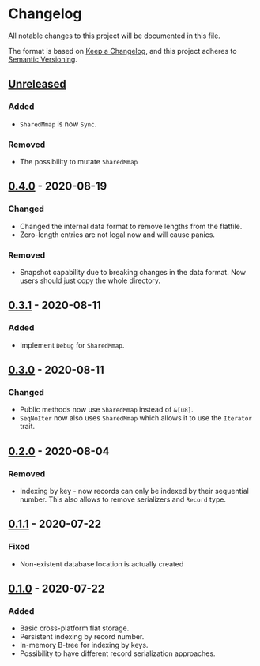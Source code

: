 # Changelog
All notable changes to this project will be documented in this file.

The format is based on [Keep a Changelog](https://keepachangelog.com/en/1.0.0/),
and this project adheres to [Semantic Versioning](https://semver.org/spec/v2.0.0.html).

## [Unreleased]
### Added
* `SharedMmap` is now `Sync`.
### Removed
* The possibility to mutate `SharedMmap`

## [0.4.0] - 2020-08-19
### Changed
- Changed the internal data format to remove lengths from the flatfile.
- Zero-length entries are not legal now and will cause panics.
### Removed
- Snapshot capability due to breaking changes in the data format. Now users
  should just copy the whole directory.

## [0.3.1] - 2020-08-11
### Added
- Implement `Debug` for `SharedMmap`.

## [0.3.0] - 2020-08-11
### Changed
- Public methods now use `SharedMmap` instead of `&[u8]`.
- `SeqNoIter` now also uses `SharedMmap` which allows it to use the `Iterator`
  trait.

## [0.2.0] - 2020-08-04
### Removed
- Indexing by key - now records can only be indexed by their sequential number.
  This also allows to remove serializers and `Record` type.

## [0.1.1] - 2020-07-22
### Fixed
- Non-existent database location is actually created

## [0.1.0] - 2020-07-22
### Added
- Basic cross-platform flat storage.
- Persistent indexing by record number.
- In-memory B-tree for indexing by keys.
- Possibility to have different record serialization approaches.

[Unreleased]: https://github.com/eugene-babichenko/data-pile/compare/v0.4.0...HEAD
[0.4.0]: https://github.com/eugene-babichenko/data-pile/releases/tag/v0.4.0
[0.3.1]: https://github.com/eugene-babichenko/data-pile/releases/tag/v0.3.1
[0.3.0]: https://github.com/eugene-babichenko/data-pile/releases/tag/v0.3.0
[0.2.0]: https://github.com/eugene-babichenko/data-pile/releases/tag/v0.2.0
[0.1.1]: https://github.com/eugene-babichenko/data-pile/releases/tag/v0.1.1
[0.1.0]: https://github.com/eugene-babichenko/data-pile/releases/tag/v0.1.0

